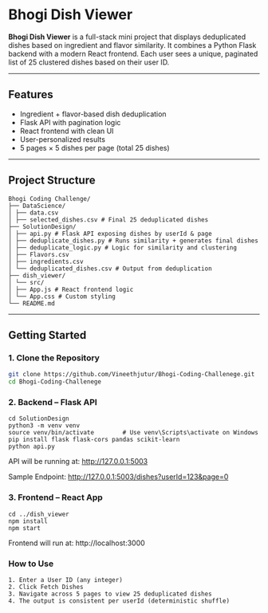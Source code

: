 # Bhogi Dish Viewer

**Bhogi Dish Viewer** is a full-stack mini project that displays deduplicated dishes based on ingredient and flavor similarity. It combines a Python Flask backend with a modern React frontend. Each user sees a unique, paginated list of 25 clustered dishes based on their user ID.

---

## Features

- Ingredient + flavor-based dish deduplication
- Flask API with pagination logic
- React frontend with clean UI
- User-personalized results
- 5 pages × 5 dishes per page (total 25 dishes)

---

## Project Structure

```
Bhogi Coding Challenge/
├── DataScience/
│ ├── data.csv
│ ├── selected_dishes.csv # Final 25 deduplicated dishes
├── SolutionDesign/
│ ├── api.py # Flask API exposing dishes by userId & page
│ ├── deduplicate_dishes.py # Runs similarity + generates final dishes
│ ├── deduplicate_logic.py # Logic for similarity and clustering
│ ├── Flavors.csv
│ ├── ingredients.csv
│ └── deduplicated_dishes.csv # Output from deduplication
├── dish_viewer/
│ └── src/
│ ├── App.js # React frontend logic
│ └── App.css # Custom styling
└── README.md
```

---

##  Getting Started

### 1. Clone the Repository

```bash
git clone https://github.com/Vineethjutur/Bhogi-Coding-Challenege.git
cd Bhogi-Coding-Challenege
```
### 2. Backend – Flask API
```
cd SolutionDesign
python3 -m venv venv
source venv/bin/activate        # Use venv\Scripts\activate on Windows
pip install flask flask-cors pandas scikit-learn
python api.py
```
 
API will be running at: http://127.0.0.1:5003

Sample Endpoint: http://127.0.0.1:5003/dishes?userId=123&page=0

### 3. Frontend – React App
```
cd ../dish_viewer
npm install
npm start
```
Frontend will run at: http://localhost:3000

### How to Use
```
1. Enter a User ID (any integer)
2. Click Fetch Dishes
3. Navigate across 5 pages to view 25 deduplicated dishes
4. The output is consistent per userId (deterministic shuffle)
```
